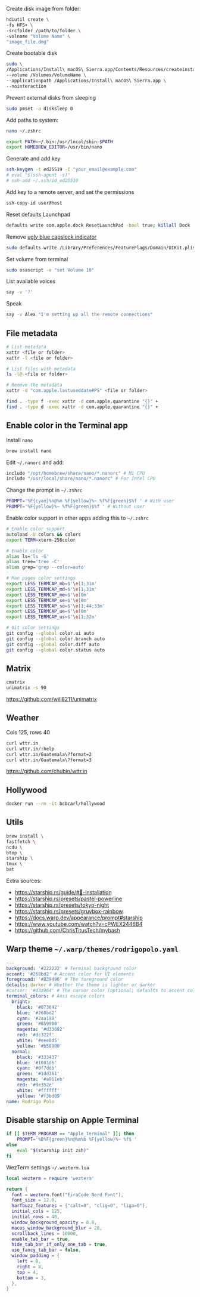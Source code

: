 Create disk image from folder:

```bash
hdiutil create \
-fs HFS+ \
-srcfolder /path/to/folder \
-volname "Volume Name" \
"image_file.dmg"
```

Create bootable disk

```bash
sudo \
/Applications/Install\ macOS\ Sierra.app/Contents/Resources/createinstallmedia \
--volume /Volumes/VolumeName \
--applicationpath /Applications/Install\ macOS\ Sierra.app \
--nointeraction
```

Prevent external disks from sleeping
```sh
sudo pmset -a disksleep 0
```

Add paths to system:
```sh
nano ~/.zshrc 
```

```sh
export PATH=~/.bin:/usr/local/sbin:$PATH
export HOMEBREW_EDITOR=/usr/bin/nano
```

Generate and add key
```sh
ssh-keygen -t ed25519 -C "your_email@example.com"
# eval "$(ssh-agent -s)"
# ssh-add ~/.ssh/id_ed25519
```

Add key to a remote server, and set the permissions
```sh
ssh-copy-id user@host
```

Reset defaults Launchpad
```sh
defaults write com.apple.dock ResetLaunchPad -bool true; killall Dock
```

Remove [ugly blue capslock indicator](https://discussions.apple.com/thread/255191086?sortBy=best)
```sh
sudo defaults write /Library/Preferences/FeatureFlags/Domain/UIKit.plist redesigned_text_cursor -dict-add Enabled -bool NO
```

Set volume from terminal
```sh
sudo osascript -e "set Volume 10"
```

List available voices
```sh
say -v '?'
```

Speak
```sh
say -v Alex "I'm setting up all the remote connections"
```

## File metadata
```sh
# List metadata
xattr <file or folder>
xattr -l <file or folder>

# List files with metadata
ls -l@ <file or folder>

# Remove the metadata
xattr -d "com.apple.lastuseddate#PS" <file or folder>

find . -type f -exec xattr -d com.apple.quarantine "{}" +
find . -type d -exec xattr -d com.apple.quarantine "{}" +
```

## Enable color in the Terminal app

Install `nano`
```sh
brew install nano
```

Edit `~/.nanorc` and add:
```sh
include "/opt/homebrew/share/nano/*.nanorc" # M1 CPU
include "/usr/local/share/nano/*.nanorc" # For Intel CPU
```

Change the prompt in `~/.zshrc`
```sh
PROMPT='%F{cyan}%n@%m %F{yellow}%~ %f%F{green}$%f ' # With user
PROMPT='%F{yellow}%~ %f%F{green}$%f ' # Without user
```

Enable color support in other apps adding this to `~/.zshrc`
```sh
# Enable color support
autoload -U colors && colors
export TERM=xterm-256color

# Enable color
alias ls='ls -G'
alias tree='tree -C'
alias grep='grep --color=auto'

# Man pages color settings
export LESS_TERMCAP_mb=$'\e[1;31m'
export LESS_TERMCAP_md=$'\e[1;31m'
export LESS_TERMCAP_me=$'\e[0m'
export LESS_TERMCAP_se=$'\e[0m'
export LESS_TERMCAP_so=$'\e[1;44;33m'
export LESS_TERMCAP_ue=$'\e[0m'
export LESS_TERMCAP_us=$'\e[1;32m'

# Git color settings
git config --global color.ui auto
git config --global color.branch auto
git config --global color.diff auto
git config --global color.status auto
```

## Matrix
```sh
cmatrix
unimatrix -s 90
```
https://github.com/will8211/unimatrix

## Weather
Cols 125, rows 40
```sh
curl wttr.in
curl wttr.in/:help
curl wttr.in/Guatemala\?format=2
curl wttr.in/Guatemala\?format=3
```
https://github.com/chubin/wttr.in

## Hollywood
```sh
docker run --rm -it bcbcarl/hollywood
```

## Utils
```sh
brew install \
fastfetch \
ncdu \
btop \
starship \
tmux \
bat
```

Extra sources:
* https://starship.rs/guide/#🚀-installation  
* https://starship.rs/presets/pastel-powerline  
* https://starship.rs/presets/tokyo-night  
* https://starship.rs/presets/gruvbox-rainbow  
* https://docs.warp.dev/appearance/prompt#starship  
* https://www.youtube.com/watch?v=cPWEX2446B4  
* https://github.com/ChrisTitusTech/mybash  

## Warp theme `~/.warp/themes/rodrigopolo.yaml`
```yaml
---
background: '#222222' # Terminal background color
accent: '#268bd2' # Accent color for UI elements
foreground: '#839496' # The foreground color
details: darker # Whether the theme is lighter or darker
#cursor: '#d3a964' # The cursor color (optional; defaults to accent color if omitted)
terminal_colors: # Ansi escape colors
  bright:
    black: '#073642'
    blue: '#268bd2'
    cyan: '#2aa198'
    green: '#859900'
    magenta: '#d33682'
    red: '#dc322f'
    white: '#eee8d5'
    yellow: '#b58900'
  normal:
    black: '#333437'
    blue: '#1081d6'
    cyan: '#0f7ddb'
    green: '#1dd361'
    magenta: '#a911eb'
    red: '#de352e'
    white: '#ffffff'
    yellow: '#f3bd09'
name: Rodrigo Polo
```

## Disable starship on Apple Terminal
```sh
if [[ $TERM_PROGRAM == "Apple_Terminal" ]]; then
    PROMPT='%B%F{green}%n@%m%b %F{yellow}%~ %f$ '
else
    eval "$(starship init zsh)"
fi
```

WezTerm settings `~/.wezterm.lua`
```lua
local wezterm = require 'wezterm'

return {
  font = wezterm.font("FiraCode Nerd Font"),
  font_size = 12.0,
  harfbuzz_features = {"calt=0", "clig=0", "liga=0"},
  initial_cols = 125,
  initial_rows = 40,
  window_background_opacity = 0.8,
  macos_window_background_blur = 20,
  scrollback_lines = 10000,
  enable_tab_bar = true,
  hide_tab_bar_if_only_one_tab = true,
  use_fancy_tab_bar = false,
  window_padding = {
    left = 8,
    right = 8,
    top = 4,
    bottom = 3,
  },
}
```